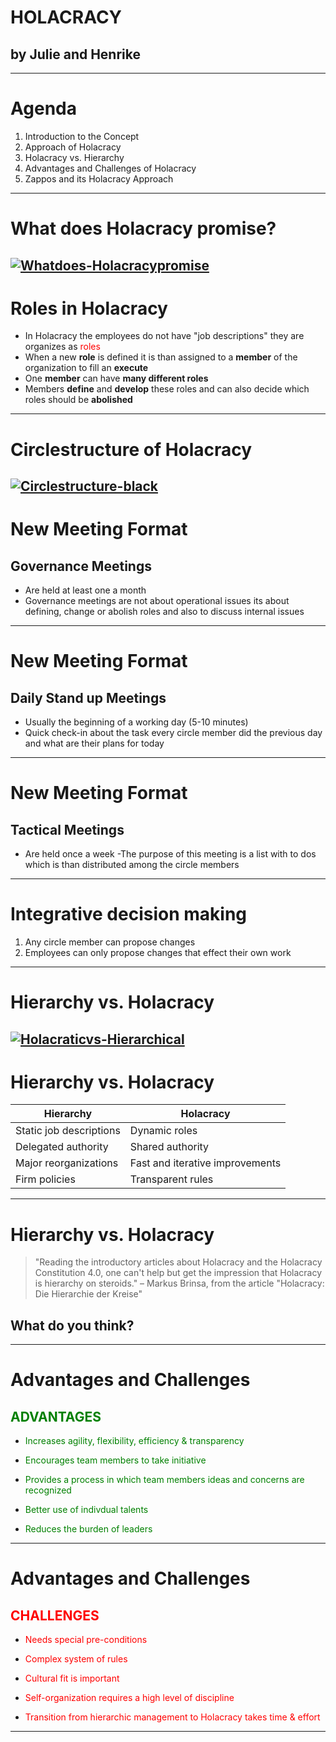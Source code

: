 # HOLACRACY
## by Julie and Henrike

---
# Agenda
1. Introduction to the Concept
2. Approach of Holacracy 
3. Holacracy vs. Hierarchy 
4. Advantages and Challenges of Holacracy 
5. Zappos and its Holacracy Approach

---
# What does Holacracy promise?
<a href="https://ibb.co/y0b0LT5"><img src="https://i.ibb.co/jh1h7KG/Whatdoes-Holacracypromise.jpg" alt="Whatdoes-Holacracypromise" border="0"></a>
---
# Roles in Holacracy

- In Holacracy the employees do not have "job descriptions" they are organizes as <span style="color:red">roles</span>
- When a new **role** is defined it is than assigned to a **member** of the organization to fill an **execute**
- One **member** can have **many different roles**
- Members **define** and **develop** these roles and can also decide which roles should be **abolished**

---
# Circlestructure of Holacracy
 <a href="https://ibb.co/DLJjbpc"><img src="https://i.ibb.co/wYk2LsG/Circlestructure-black.jpg" alt="Circlestructure-black" border="0"></a>
---
# New Meeting Format 
## Governance Meetings
- Are held at least one a month 
- Governance meetings are not about operational issues its about defining, change or abolish roles and also to discuss internal issues

---

# New Meeting Format 
## Daily Stand up Meetings 
- Usually the beginning of a working day (5-10 minutes)
- Quick check-in about the task every circle member did the previous day and what are their plans for today 

---

# New Meeting Format 
## Tactical Meetings
- Are held once a week 
-The purpose of this meeting is a list with to dos which is than distributed among the circle members

---
# Integrative decision making 

1. Any circle member can propose changes 
2. Employees can only propose changes that effect their own work 

---
# Hierarchy vs. Holacracy
<a href="https://ibb.co/47XLrDV"><img src="https://i.ibb.co/9N105fr/Holacraticvs-Hierarchical.jpg" alt="Holacraticvs-Hierarchical" border="0"></a>
---

# Hierarchy vs. Holacracy

| Hierarchy                   | Holacracy                       |
| --------------------------- | ------------------------------- |
| Static job descriptions     | Dynamic roles                   |
| Delegated authority         | Shared authority                | 
| Major reorganizations       | Fast and iterative improvements |
| Firm policies               | Transparent rules               |

---
# Hierarchy vs. Holacracy
> "Reading the introductory articles about Holacracy and the Holacracy Constitution 4.0, one can't help but get the impression that Holacracy is hierarchy on steroids." – Markus Brinsa, from the article "Holacracy: Die Hierarchie der Kreise"

## What do you think? 
---
# Advantages and Challenges
## <span style="color:green;">ADVANTAGES</span>

- <span style="color:green;">Increases agility, flexibility, efficiency & transparency</span>

- <span style="color:green;">Encourages team members to take initiative</span>

- <span style="color:green;">Provides a process in which team members ideas and concerns are recognized</span>

- <span style="color:green;">Better use of indivdual talents</span>

- <span style="color:green;">Reduces the burden of leaders</span>

--- 

# Advantages and Challenges
## <span style="color:red;">CHALLENGES</span>

- <span style="color:red;">Needs special pre-conditions</span>

- <span style="color:red;">Complex system of rules</span>

- <span style="color:red;">Cultural fit is important</span>

- <span style="color:red;">Self-organization requires a high level of discipline </span>

- <span style="color:red;">Transition from hierarchic management to Holacracy takes time & effort </span>



---